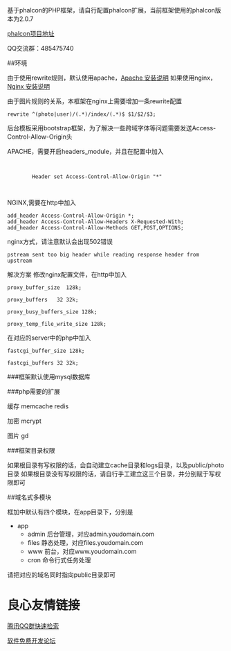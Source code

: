 基于phalcon的PHP框架，请自行配置phalcon扩展，当前框架使用的phalcon版本为2.0.7

[phalcon项目地址](https://github.com/phalcon/cphalcon)

QQ交流群：485475740


##环境

由于使用rewrite规则，默认使用apache，[Apache 安装说明](https://docs.phalconphp.com/zh/latest/reference/apache.html)
如果使用nginx，[Nginx 安装说明](https://docs.phalconphp.com/zh/latest/reference/nginx.html)

由于图片规则的关系，本框架在nginx上需要增加一条rewrite配置
```
rewrite ^(photo|user)/(.*)/index/(.*)$ $1/$2/$3;
```

后台模板采用bootstrap框架，为了解决一些跨域字体等问题需要发送Access-Control-Allow-Origin头

APACHE，需要开启headers_module，并且在配置中加入
```
 
     
        Header set Access-Control-Allow-Origin "*"
     
 
```

NGINX,需要在http中加入
```
add_header Access-Control-Allow-Origin *;
add_header Access-Control-Allow-Headers X-Requested-With;
add_header Access-Control-Allow-Methods GET,POST,OPTIONS;
```


nginx方式，请注意默认会出现502错误
```
pstream sent too big header while reading response header from upstream
```
解决方案
修改nginx配置文件，在http中加入
```
proxy_buffer_size  128k;

proxy_buffers   32 32k;

proxy_busy_buffers_size 128k;

proxy_temp_file_write_size 128k;
```

在对应的server中的php中加入
```
fastcgi_buffer_size 128k;

fastcgi_buffers 32 32k;
```

###框架默认使用mysql数据库

###php需要的扩展

缓存
memcache
redis

加密
mcrypt

图片
gd


###框架目录权限

如果根目录有写权限的话，会自动建立cache目录和logs目录，以及public/photo目录
如果根目录没有写权限的话，请自行手工建立这三个目录，并分别赋于写权限即可



##域名式多模块

框加中默认有四个模块，在app目录下，分别是
* app
    * admin 后台管理，对应admin.youdomain.com
    * files 静态处理，对应files.youdomain.com
    * www 前台，对应www.youdomain.com
    * cron 命令行式任务处理

请把对应的域名同时指向public目录即可






 # 良心友情链接

[腾讯QQ群快速检索](http://u.720life.cn/s/8cf73f7c)

[软件免费开发论坛](http://u.720life.cn/s/bbb01dc0)
